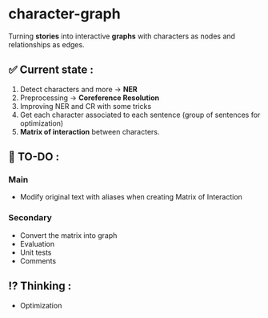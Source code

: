 # character-graph

Turning **stories** into interactive **graphs** with characters as nodes and relationships as edges.

## ✅ Current state :
1. Detect characters and more -> **NER**
2. Preprocessing -> **Coreference Resolution**
3. Improving NER and CR with some tricks
4. Get each character associated to each sentence (group of sentences for optimization)
5. **Matrix of interaction** between characters.

## 🎯 TO-DO :
### Main
- Modify original text with aliases when creating Matrix of Interaction

### Secondary
- Convert the matrix into graph
- Evaluation
- Unit tests
- Comments

## ⁉️ Thinking :
- Optimization